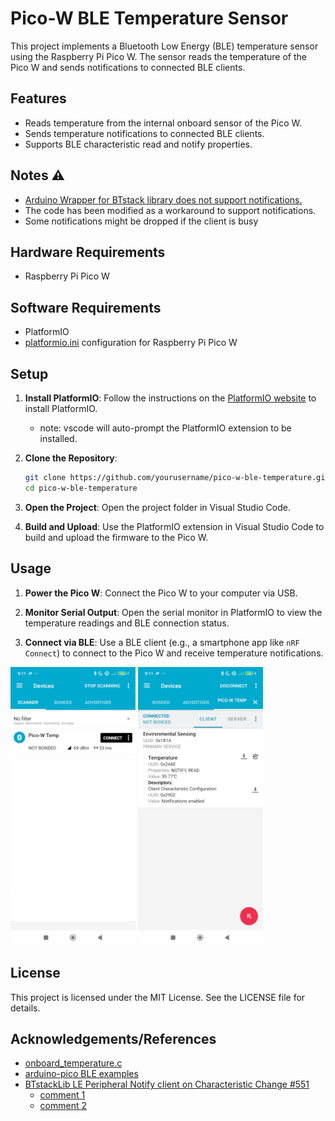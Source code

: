 # Pico-W BLE Temperature Sensor

This project implements a Bluetooth Low Energy (BLE) temperature sensor using the Raspberry Pi Pico W. The sensor reads the temperature of the Pico W and sends notifications to connected BLE clients.

## Features

- Reads temperature from the internal onboard sensor of the Pico W.
- Sends temperature notifications to connected BLE clients.
- Supports BLE characteristic read and notify properties.

## Notes ⚠️
- [Arduino Wrapper for BTstack library does not support notifications.](https://github.com/bluekitchen/btstack/issues/551#issuecomment-1827805004) 
- The code has been modified as a workaround to support notifications.
- Some notifications might be dropped if the client is busy

## Hardware Requirements

- Raspberry Pi Pico W

## Software Requirements

- PlatformIO
- [platformio.ini](platformio.ini) configuration for Raspberry Pi Pico W


## Setup

1. **Install PlatformIO**: Follow the instructions on the [PlatformIO website](https://platformio.org/install) to install PlatformIO.
    - note: vscode will auto-prompt the PlatformIO extension to be installed.

2. **Clone the Repository**:
    ```sh
    git clone https://github.com/yourusername/pico-w-ble-temperature.git
    cd pico-w-ble-temperature
    ```

3. **Open the Project**: Open the project folder in Visual Studio Code.

4. **Build and Upload**: Use the PlatformIO extension in Visual Studio Code to build and upload the firmware to the Pico W.

## Usage

1. **Power the Pico W**: Connect the Pico W to your computer via USB.

2. **Monitor Serial Output**: Open the serial monitor in PlatformIO to view the temperature readings and BLE connection status.

3. **Connect via BLE**: Use a BLE client (e.g., a smartphone app like `nRF Connect`) to connect to the Pico W and receive temperature notifications.

<img src="docs/images/nrf_1.jpg" alt="drawing" width="200"/> <img src="docs/images/nrf_2.jpg" alt="drawing" width="200"/>


## License

This project is licensed under the MIT License. See the LICENSE file for details.

## Acknowledgements/References

- [onboard_temperature.c](https://github.com/raspberrypi/pico-examples/blob/master/adc/onboard_temperature/onboard_temperature.c)
- [arduino-pico BLE examples](https://github.com/earlephilhower/arduino-pico/tree/b506c010f7766cfb181c8da6db93cb8d554460f6/libraries/BTstackLib/examples)
- [BTstackLib LE Peripheral Notify client on Characteristic Change
#551](https://github.com/bluekitchen/btstack/issues/551#issuecomment-1827805004)
    - [comment 1](https://github.com/bluekitchen/btstack/issues/551#issuecomment-1827805004)
    - [comment 2](https://github.com/bluekitchen/btstack/issues/551#issuecomment-2257178367)

